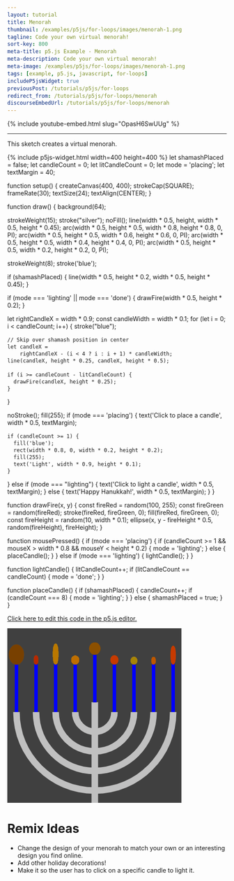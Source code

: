 ```yaml
---
layout: tutorial
title: Menorah
thumbnail: /examples/p5js/for-loops/images/menorah-1.png
tagline: Code your own virtual menorah!
sort-key: 800
meta-title: p5.js Example - Menorah
meta-description: Code your own virtual menorah!
meta-image: /examples/p5js/for-loops/images/menorah-1.png
tags: [example, p5.js, javascript, for-loops]
includeP5jsWidget: true
previousPost: /tutorials/p5js/for-loops
redirect_from: /tutorials/p5js/for-loops/menorah
discourseEmbedUrl: /tutorials/p5js/for-loops/menorah
---
```


{% include youtube-embed.html slug="OpasH6SwUUg" %}

---

This sketch creates a virtual menorah.

{% include p5js-widget.html width=400 height=400 %}
let shamashPlaced = false;
let candleCount = 0;
let litCandleCount = 0;
let mode = 'placing';
let textMargin = 40;

function setup() {
  createCanvas(400, 400);
  strokeCap(SQUARE);
  frameRate(30);
  textSize(24);
  textAlign(CENTER);
}

function draw() {
  background(64);

  strokeWeight(15);
  stroke("silver");
  noFill();
  line(width * 0.5, height,
       width * 0.5, height * 0.45);
  arc(width * 0.5, height * 0.5,
      width * 0.8, height * 0.8, 0, PI);
  arc(width * 0.5, height * 0.5,
      width * 0.6, height * 0.6, 0, PI);
  arc(width * 0.5, height * 0.5,
      width * 0.4, height * 0.4, 0, PI);
  arc(width * 0.5, height * 0.5,
      width * 0.2, height * 0.2, 0, PI);

  strokeWeight(8);
  stroke('blue');

  if (shamashPlaced) {
    line(width * 0.5, height * 0.2,
         width * 0.5, height * 0.45);
  }

  if (mode === 'lighting' || mode === 'done') {
    drawFire(width * 0.5, height * 0.2);
  }

  let rightCandleX = width * 0.9;
  const candleWidth = width * 0.1;
  for (let i = 0; i < candleCount; i++) {
    stroke("blue");

    // Skip over shamash position in center
    let candleX =
        rightCandleX - (i < 4 ? i : i + 1) * candleWidth;
    line(candleX, height * 0.25, candleX, height * 0.5);

    if (i >= candleCount - litCandleCount) {
      drawFire(candleX, height * 0.25);
    }
  }

  noStroke();
  fill(255);
  if (mode === 'placing') {
    text('Click to place a candle', width * 0.5, textMargin);

    if (candleCount >= 1) {
      fill('blue');
      rect(width * 0.8, 0, width * 0.2, height * 0.2);
      fill(255);
      text('Light', width * 0.9, height * 0.1);
    }
  } else if (mode === "lighting") {
    text('Click to light a candle', width * 0.5, textMargin);
  } else {
    text('Happy Hanukkah!', width * 0.5, textMargin);
  }
}

function drawFire(x, y) {
  const fireRed = random(100, 255);
  const fireGreen = random(fireRed);
  stroke(fireRed, fireGreen, 0);
  fill(fireRed, fireGreen, 0);
  const fireHeight = random(10, width * 0.1);
  ellipse(x, y - fireHeight * 0.5,
          random(fireHeight), fireHeight);
}

function mousePressed() {
  if (mode === 'placing') {
    if (candleCount >= 1 &&
        mouseX > width * 0.8 && mouseY < height * 0.2) {
      mode = 'lighting';
    } else {
      placeCandle();
    }
  } else if (mode === 'lighting') {
    lightCandle();
  }
}

function lightCandle() {
  litCandleCount++;
  if (litCandleCount == candleCount) {
    mode = 'done';
  }
}

function placeCandle() {
  if (shamashPlaced) {
    candleCount++;
    if (candleCount === 8) {
      mode = 'lighting';
    }
  } else {
    shamashPlaced = true;
  }
}
</script>

[Click here to edit this code in the p5.js editor.](https://editor.p5js.org/KevinWorkman/sketches/jW1xyWvx7)

![menorah](/examples/p5js/for-loops/images/menorah-2.gif)

# Remix Ideas

- Change the design of your menorah to match your own or an interesting design you find online.
- Add other holiday decorations!
- Make it so the user has to click on a specific candle to light it.
